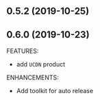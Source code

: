 ## 0.5.2 (2019-10-25)

## 0.6.0 (2019-10-23)

FEATURES:

- add `UCDN` product

ENHANCEMENTS:

- Add toolkit for auto release


